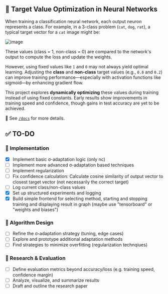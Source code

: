 ## 🎯 Target Value Optimization in Neural Networks

When training a classification neural network, each output neuron represents a class. For example, in a 3-class problem (`cat`, `dog`, `rat`), a typical target vector for a `cat` image might be:

![image](https://github.com/user-attachments/assets/a8c45295-7bd0-41dc-90fa-63855b123508)

These values (class = 1, non-class = 0) are compared to the network's output to compute the loss and update the weights.

However, using fixed values like `1` and `0` may not always yield optimal learning. Adjusting the **class** and **non-class** target values (e.g., `0.8` and `0.2`) can improve training performance—especially with activation functions like sigmoid—by enhancing gradient flow.

This project explores **dynamically optimizing** these values during training instead of using fixed constants. Early results show improvements in training speed and confidence, though gains in test accuracy are yet to be achieved.

📄 See [`/docs`](./docs) for more details.

## ✅ TO-DO

### 🧩 Implementation
- [X] Implement basic σ-adaptation logic (only nc)
- [ ] Implement more advanced σ-adaptation based techniques
- [ ] Implement regularization
- [ ] Fix confidence calculation: Calculate cosine similarity of output vector to closest target vector (not necessarily the correct target)
- [ ] Log current class/non-class values
- [X] Set up structured experiments and logging
- [X] Build simple frontend for selecting method, starting and stopping training and displaying result in graph (maybe use "tensorboard" or "weights and biases")

### 🧠 Algorithm Design
- [ ] Refine the σ-adaptation strategy (tuning, edge cases)
- [ ] Explore and prototype additional adaptation methods
- [ ] Find strategies to minimize overfitting (regularization technqiues)

### 🔬 Research & Evaluation
- [ ] Define evaluation metrics beyond accuracy/loss (e.g. training speed, confidence margin)
- [ ] Analyze, visualize, and summarize results
- [ ] Draft and outline the research paper
